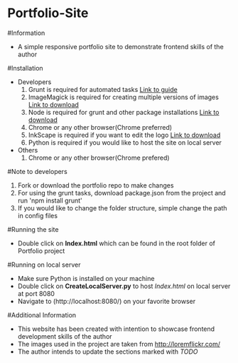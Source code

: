 # Portfolio-Site

#Information
  - A simple responsive portfolio site to demonstrate frontend skills of the author

#Installation
- Developers
  1. Grunt is required for automated tasks [Link to guide](http://gruntjs.com/getting-started)
  2. ImageMagick is required for creating multiple versions of images [Link to download](https://www.imagemagick.org/script/binary-releases.php)
  3. Node is required for grunt and other package installations [Link to download](https://nodejs.org/en/download/)
  4. Chrome or any other browser(Chrome preferred)
  5. InkScape is required if you want to edit the logo [Link to download](https://inkscape.org/en/download/windows/)
  6. Python is required if you would like to host the site on local server
- Others
  1. Chrome or any other browser(Chrome prefered)
  
#Note to developers
  1. Fork or download the portfolio repo to make changes
  2. For using the grunt tasks, download package.json from the project and run 'npm install grunt'
  3. If you would like to change the folder structure, simple change the path in config files
  
#Running the site
  - Double click on **Index.html** which can be found in the root folder of Portfolio project
  
#Running on local server
  - Make sure Python is installed on your machine
  - Double click on **CreateLocalServer.py** to host *Index.html* on local server at port 8080
  - Navigate to (http://localhost:8080/) on your favorite browser
  
#Additional Information
  - This website has been created with intention to showcase frontend development skills of the author
  - The images used in the project are taken from http://loremflickr.com/
  - The author intends to update the sections marked with *TODO* 
